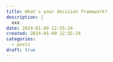 ```yaml
---
title: What's your decision framework?
description: |
  xxx  
date: 2024-01-09 12:55:24
created: 2024-01-09 12:55:24
categories:
  - posts
draft: true
---
```

